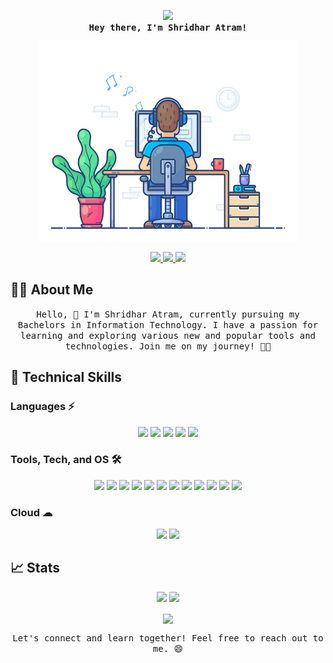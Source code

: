 <!-- Header -->
<p align="center">
  <img src="https://github.com/TheDudeThatCode/TheDudeThatCode/blob/master/Assets/Hi.gif" width="50px"><br>
  <samp><b>Hey there, I'm Shridhar Atram!</b></samp>
</p>

<!-- Introduction -->
<p align="center">
  <img src="focus-animation.gif" width="414" height="320" />
</p>

<!-- Connect with me -->
<p align="center">
  <a href="https://www.linkedin.com/in/shridhar-atram-0a0408164/">
    <img src="https://img.shields.io/badge/LinkedIn-Connect-blue?style=for-the-badge&logo=linkedin&logoColor=white" />
  </a>
  <a href="mailto:shridharatram555@gmail.com">
    <img src="https://img.shields.io/badge/Gmail-Message-red?style=for-the-badge&logo=gmail&logoColor=white" />
  </a>
  <a href="https://medium.com/@shridharatram555">
    <img src="https://img.shields.io/badge/Medium-Read-black?style=for-the-badge&logo=Medium&logoColor=white" />
  </a>
</p>

<!-- About Me -->
## 👨‍🎓 About Me
<p align="center">
  <samp>Hello, 👋 I'm Shridhar Atram, currently pursuing my Bachelors in Information Technology. I have a passion for learning and exploring various new and popular tools and technologies. Join me on my journey! 👨‍💻</samp>
</p>

<!-- Technical Skills -->
## 🚀 Technical Skills

### Languages ⚡
<p align="center">
  <img src="https://img.shields.io/badge/Python-Expert-informational?style=for-the-badge&logo=python&logoColor=white" />
  <img src="https://img.shields.io/badge/Java-Proficient-informational?style=for-the-badge&logo=java&logoColor=white" />
  <img src="https://img.shields.io/badge/C++-Intermediate-informational?style=for-the-badge&logo=c%2B%2B&logoColor=white" />
  <img src="https://img.shields.io/badge/C-Intermediate-informational?style=for-the-badge&logo=c&logoColor=white" />
  <img src="https://img.shields.io/badge/Dart-Beginner-informational?style=for-the-badge&logo=dart&logoColor=white" />
</p>

### Tools, Tech, and OS 🛠
<p align="center">
  <img src="https://img.shields.io/badge/Ansible-Automation-blueviolet?style=for-the-badge&logo=ansible&logoColor=white" />
  <img src="https://img.shields.io/badge/Jenkins-CI/CD-yellow?style=for-the-badge&logo=jenkins&logoColor=white" />
  <img src="https://img.shields.io/badge/Kubernetes-Orchestration-blue?style=for-the-badge&logo=kubernetes&logoColor=white" />
  <img src="https://img.shields.io/badge/Docker-Containers-blue?style=for-the-badge&logo=docker&logoColor=white" />
  <img src="https://img.shields.io/badge/Terraform-Infrastructure%20as%20Code-blueviolet?style=for-the-badge&logo=terraform&logoColor=white" />
  <img src="https://img.shields.io/badge/Git-Version%20Control-orange?style=for-the-badge&logo=git&logoColor=white" />
  <img src="https://img.shields.io/badge/GitHub-Code%20Hosting-black?style=for-the-badge&logo=github&logoColor=white" />
  <img src="https://img.shields.io/badge/Apache-Web%20Server-red?style=for-the-badge&logo=apache&logoColor=white" />
  <img src="https://img.shields.io/badge/Flutter-App%20Development-blue?style=for-the-badge&logo=flutter&logoColor=white" />
  <img src="https://img.shields.io/badge/Red%20Hat-Linux%20Distribution-red?style=for-the-badge&logo=redhat&logoColor=white" />
  <img src="https://img.shields.io/badge/Ubuntu-Linux%20Distribution-orange?style=for-the-badge&logo=ubuntu&logoColor=white" />
  <img src="https://img.shields.io/badge/Windows-Operating%20System-blue?style=for-the-badge&logo=windows&logoColor=white" />
</p>

### Cloud ☁
<p align="center">
  <img src="https://img.shields.io/badge/AWS-Cloud%20Services-orange?style=for-the-badge&logo=amazon-aws&logoColor=white" />
  <img src="https://img.shields.io/badge/Google%20Cloud-Cloud%20Platform-yellow?style=for-the-badge&logo=google-cloud&logoColor=white" />
</p>

<!-- Stats -->
## 📈 Stats
<p align="center">
  <img width="48%" src="https://github-readme-stats.vercel.app/api?username=Shridhar-Atram&show_icons=true&theme=highcontrast" />
  <img width="48%" src="https://github-readme-streak-stats.herokuapp.com/?user=Shridhar-Atram&theme=highcontrast" />
</p>
<p align="center">
  <img align="center" src="https://github-readme-stats.anuraghazra1.vercel.app/api/top-langs/?username=Shridhar-Atram&layout=compact&theme=radical" />
</p>

<!-- Footer -->
<p align="center">
  <samp>Let's connect and learn together! Feel free to reach out to me. 😄</samp>
</p>
